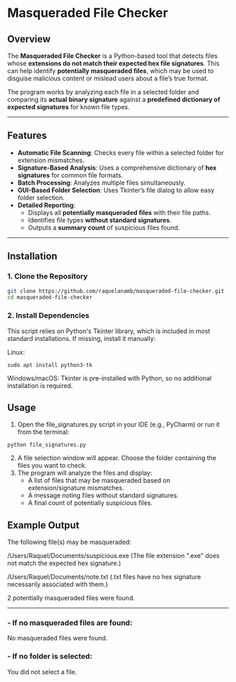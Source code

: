 # Masqueraded File Checker

## Overview
The **Masqueraded File Checker** is a Python-based tool that detects files whose **extensions do not match their expected hex file signatures**. This can help identify **potentially masqueraded files**, which may be used to disguise malicious content or mislead users about a file’s true format.

The program works by analyzing each file in a selected folder and comparing its **actual binary signature** against a **predefined dictionary of expected signatures** for known file types.

---

## Features
- **Automatic File Scanning**: Checks every file within a selected folder for extension mismatches.
- **Signature-Based Analysis**: Uses a comprehensive dictionary of **hex signatures** for common file formats.
- **Batch Processing**: Analyzes multiple files simultaneously.
- **GUI-Based Folder Selection**: Uses Tkinter’s file dialog to allow easy folder selection.
- **Detailed Reporting**:
  - Displays all **potentially masqueraded files** with their file paths.
  - Identifies file types **without standard signatures**.
  - Outputs a **summary count** of suspicious files found.

---

## Installation
### 1. Clone the Repository
```bash
git clone https://github.com/raquelanamb/masqueraded-file-checker.git
cd masqueraded-file-checker
```

### 2. Install Dependencies
This script relies on Python's Tkinter library, which is included in most standard installations. If missing, install it manually:

Linux:
```
sudo apt install python3-tk
```

Windows/macOS:
Tkinter is pre-installed with Python, so no additional installation is required.


## Usage

1. Open the file_signatures.py script in your IDE (e.g., PyCharm) or run it from the terminal:
```
python file_signatures.py
```
2. A file selection window will appear. Choose the folder containing the files you want to check.
3. The program will analyze the files and display:
   - A list of files that may be masqueraded based on extension/signature mismatches.
   - A message noting files without standard signatures.
   - A final count of potentially suspicious files.


## Example Output

The following file(s) may be masqueraded:

/Users/Raquel/Documents/suspicious.exe
(The file extension ".exe" does not match the expected hex signature.)

/Users/Raquel/Documents/note.txt
(.txt files have no hex signature necessarily associated with them.)

2 potentially masqueraded files were found.

---

### - If no masqueraded files are found:

No masqueraded files were found.



### - If no folder is selected:

You did not select a file.
